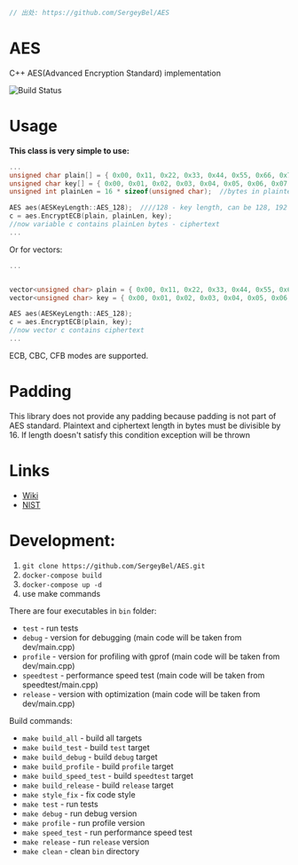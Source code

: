 ```c
// 出处: https://github.com/SergeyBel/AES
```

# AES
C++ AES(Advanced Encryption Standard) implementation  
 
![Build Status](https://github.com/SergeyBel/AES/actions/workflows/aes-ci.yml/badge.svg?branch=master)

# Usage

**This class is very simple to use:**
```c++
...
unsigned char plain[] = { 0x00, 0x11, 0x22, 0x33, 0x44, 0x55, 0x66, 0x77, 0x88, 0x99, 0xaa, 0xbb, 0xcc, 0xdd, 0xee, 0xff }; //plaintext example
unsigned char key[] = { 0x00, 0x01, 0x02, 0x03, 0x04, 0x05, 0x06, 0x07, 0x08, 0x09, 0x0a, 0x0b, 0x0c, 0x0d, 0x0e, 0x0f }; //key example
unsigned int plainLen = 16 * sizeof(unsigned char);  //bytes in plaintext

AES aes(AESKeyLength::AES_128);  ////128 - key length, can be 128, 192 or 256
c = aes.EncryptECB(plain, plainLen, key);
//now variable c contains plainLen bytes - ciphertext
...
```
Or for vectors:
```c++
...


vector<unsigned char> plain = { 0x00, 0x11, 0x22, 0x33, 0x44, 0x55, 0x66, 0x77, 0x88, 0x99, 0xaa, 0xbb, 0xcc, 0xdd, 0xee, 0xff }; //plaintext example
vector<unsigned char> key = { 0x00, 0x01, 0x02, 0x03, 0x04, 0x05, 0x06, 0x07, 0x08, 0x09, 0x0a, 0x0b, 0x0c, 0x0d, 0x0e, 0x0f }; //key example

AES aes(AESKeyLength::AES_128);
c = aes.EncryptECB(plain, key);
//now vector c contains ciphertext
...
```
ECB, CBC, CFB modes are supported.




# Padding
This library does not provide any padding because padding is not part of AES standard. Plaintext and ciphertext length in bytes must be divisible by 16. If length doesn't satisfy this condition exception will be thrown


# Links


* [Wiki](https://en.wikipedia.org/wiki/Advanced_Encryption_Standard)
* [NIST](https://www.nist.gov/publications/advanced-encryption-standard-aes)

# Development:

1. `git clone https://github.com/SergeyBel/AES.git`
1. `docker-compose build`
1. `docker-compose up -d`
1. use make commands

There are four executables in `bin` folder:  
* `test` - run tests  
* `debug` - version for debugging (main code will be taken from dev/main.cpp)  
* `profile` - version for profiling with gprof (main code will be taken from dev/main.cpp)  
* `speedtest` - performance speed test (main code will be taken from speedtest/main.cpp)
* `release` - version with optimization (main code will be taken from dev/main.cpp)  


Build commands:  
* `make build_all` - build all targets
* `make build_test` - build `test` target
* `make build_debug` - build `debug` target
* `make build_profile` - build `profile` target
* `make build_speed_test` - build `speedtest` target
* `make build_release` - build `release` target
* `make style_fix` - fix code style
* `make test` - run tests
* `make debug` - run debug version
* `make profile` - run profile version
* `make speed_test` - run performance speed test
* `make release` - run `release` version
* `make clean` - clean `bin` directory
